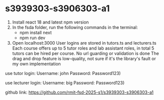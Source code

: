 # s3939303-s3906303-a1

1. Install react 18 and latest npm version
2. In the fsda folder, run the following commands in the terminal:
   - npm install next
   - npm run dev
3. Open localhost:3000
   User logins are stored in tutors.ts and lecturers.ts
   Each course offers up to 5 tutor roles and lab assistant roles, in total 5 tutors can be hired per course.
   No url guarding or validation is done
   The drag and drop feature is low-quality, not sure if it's the library's fault or my own implementation

use tutor login:
Username: john
Password: Password123)

use lecturer login:
Username: big
Password: Password123)

github link: https://github.com/rmit-fsd-2025-s1/s3939303-s3906303-a1

